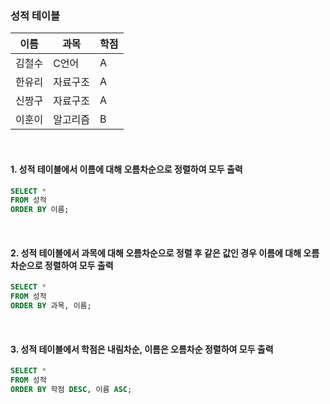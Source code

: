 ### 성적 테이블

| 이름 | 과목 | 학점 |
| --- | --- | --- |
| 김철수 | C언어 | A |
| 한유리 | 자료구조 | A |
| 신짱구 | 자료구조 | A |
| 이훈이 | 알고리즘 | B |
<br />

#### 1. 성적 테이블에서 이름에 대해 오름차순으로 정렬하여 모두 출력

```sql
SELECT *
FROM 성적
ORDER BY 이름;
```
<br />

#### 2. 성적 테이블에서 과목에 대해 오름차순으로 정렬 후 같은 값인 경우 이름에 대해 오름차순으로 정렬하여 모두 출력

```sql
SELECT *
FROM 성적
ORDER BY 과목, 이름;
```
<br />

#### 3. 성적 테이블에서 학점은 내림차순, 이름은 오름차순 정렬하여 모두 출력

```sql
SELECT *
FROM 성적
ORDER BY 학점 DESC, 이름 ASC;
```
